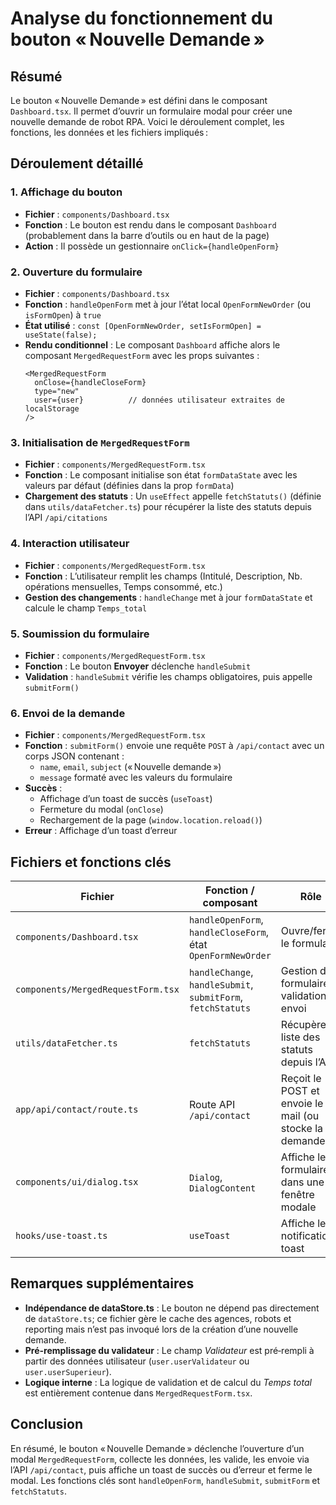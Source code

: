 # Analyse du fonctionnement du bouton « Nouvelle Demande »

## Résumé

Le bouton « Nouvelle Demande » est défini dans le composant `Dashboard.tsx`. Il permet d’ouvrir un formulaire modal pour créer une nouvelle demande de robot RPA. Voici le déroulement complet, les fonctions, les données et les fichiers impliqués :

## Déroulement détaillé

### 1. Affichage du bouton
- **Fichier** : `components/Dashboard.tsx`
- **Fonction** : Le bouton est rendu dans le composant `Dashboard` (probablement dans la barre d’outils ou en haut de la page)
- **Action** : Il possède un gestionnaire `onClick={handleOpenForm}`

### 2. Ouverture du formulaire
- **Fichier** : `components/Dashboard.tsx`
- **Fonction** : `handleOpenForm` met à jour l’état local `OpenFormNewOrder` (ou `isFormOpen`) à `true`
- **État utilisé** : `const [OpenFormNewOrder, setIsFormOpen] = useState(false);`
- **Rendu conditionnel** : Le composant `Dashboard` affiche alors le composant `MergedRequestForm` avec les props suivantes :
  ```tsx
  <MergedRequestForm
    onClose={handleCloseForm}
    type="new"
    user={user}          // données utilisateur extraites de localStorage
  />
  ```

### 3. Initialisation de `MergedRequestForm`
- **Fichier** : `components/MergedRequestForm.tsx`
- **Fonction** : Le composant initialise son état `formDataState` avec les valeurs par défaut (définies dans la prop `formData`)
- **Chargement des statuts** : Un `useEffect` appelle `fetchStatuts()` (définie dans `utils/dataFetcher.ts`) pour récupérer la liste des statuts depuis l’API `/api/citations`

### 4. Interaction utilisateur
- **Fichier** : `components/MergedRequestForm.tsx`
- **Fonction** : L’utilisateur remplit les champs (Intitulé, Description, Nb. opérations mensuelles, Temps consommé, etc.)
- **Gestion des changements** : `handleChange` met à jour `formDataState` et calcule le champ `Temps_total`

### 5. Soumission du formulaire
- **Fichier** : `components/MergedRequestForm.tsx`
- **Fonction** : Le bouton **Envoyer** déclenche `handleSubmit`
- **Validation** : `handleSubmit` vérifie les champs obligatoires, puis appelle `submitForm()`

### 6. Envoi de la demande
- **Fichier** : `components/MergedRequestForm.tsx`
- **Fonction** : `submitForm()` envoie une requête `POST` à `/api/contact` avec un corps JSON contenant :
  - `name`, `email`, `subject` (« Nouvelle demande »)
  - `message` formaté avec les valeurs du formulaire
- **Succès** :
  - Affichage d’un toast de succès (`useToast`)
  - Fermeture du modal (`onClose`)
  - Rechargement de la page (`window.location.reload()`)
- **Erreur** : Affichage d’un toast d’erreur

## Fichiers et fonctions clés

| Fichier | Fonction / composant | Rôle |
|---------|----------------------|------|
| `components/Dashboard.tsx` | `handleOpenForm`, `handleCloseForm`, état `OpenFormNewOrder` | Ouvre/ferme le formulaire |
| `components/MergedRequestForm.tsx` | `handleChange`, `handleSubmit`, `submitForm`, `fetchStatuts` | Gestion du formulaire, validation, envoi |
| `utils/dataFetcher.ts` | `fetchStatuts` | Récupère la liste des statuts depuis l’API |
| `app/api/contact/route.ts` | Route API `/api/contact` | Reçoit le POST et envoie le mail (ou stocke la demande) |
| `components/ui/dialog.tsx` | `Dialog`, `DialogContent` | Affiche le formulaire dans une fenêtre modale |
| `hooks/use-toast.ts` | `useToast` | Affiche les notifications toast |

## Remarques supplémentaires

- **Indépendance de dataStore.ts** : Le bouton ne dépend pas directement de `dataStore.ts`; ce fichier gère le cache des agences, robots et reporting mais n’est pas invoqué lors de la création d’une nouvelle demande.
- **Pré-remplissage du validateur** : Le champ *Validateur* est pré‑rempli à partir des données utilisateur (`user.userValidateur` ou `user.userSuperieur`).
- **Logique interne** : La logique de validation et de calcul du *Temps total* est entièrement contenue dans `MergedRequestForm.tsx`.

## Conclusion

En résumé, le bouton « Nouvelle Demande » déclenche l’ouverture d’un modal `MergedRequestForm`, collecte les données, les valide, les envoie via l’API `/api/contact`, puis affiche un toast de succès ou d’erreur et ferme le modal. Les fonctions clés sont `handleOpenForm`, `handleSubmit`, `submitForm` et `fetchStatuts`.